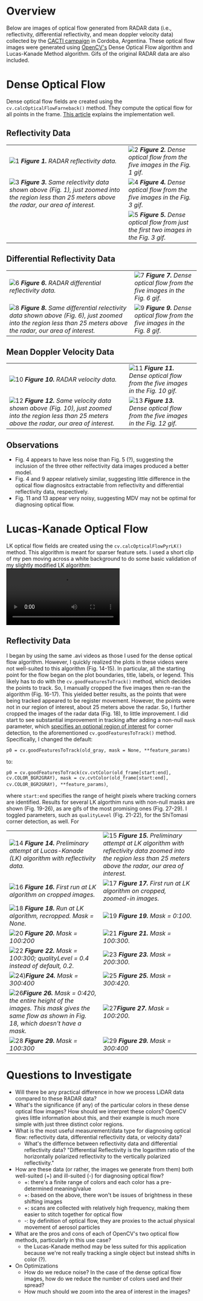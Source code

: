 # Overview
Below are images of optical flow generated from RADAR data (i.e., reflectivity, differential reflectivity, and mean doppler velocity data) collected by the [CACTI campaign](https://www.arm.gov/research/campaigns/amf2018cacti) in Cordoba, Argentina. These optical flow images were generated using [OpenCV's](https://docs.opencv.org/3.4/d4/dee/tutorial_optical_flow.html) Dense Optical Flow algorithm and Lucas-Kanade Method algorithm. Gifs of the original RADAR data are also included.

# Dense Optical Flow 
Dense optical flow fields are created using the `cv.calcOpticalFlowFarneback()` method. They compute the optical flow for all points in the frame. [This article](https://www.geeksforgeeks.org/python-opencv-dense-optical-flow/) explains the implementation well.

## Reflectivity Data

|  |  |
|---|---|
| ![1](https://github.com/waggle-sensor/summer2021/blob/main/Razin/Dense%20Optical%20Flow%20in%20OpenCV%20on%20Radar%20Data/ref_uncropped_animation.gif) ***Figure 1.** RADAR reflectivity data.* |  ![2](https://github.com/waggle-sensor/summer2021/blob/main/Razin/Dense%20Optical%20Flow%20in%20OpenCV%20on%20Radar%20Data/ref_uncropped_opticalhsv.png) ***Figure 2.** Dense optical flow from the five images in the Fig. 1 gif.* |
|![3](https://github.com/waggle-sensor/summer2021/blob/main/Razin/Dense%20Optical%20Flow%20in%20OpenCV%20on%20Radar%20Data/reflectivity_animation.gif) ***Figure 3.** Same relectivity data shown above (Fig. 1), just zoomed into the region less than 25 meters above the radar, our area of interest.* | ![4](https://github.com/waggle-sensor/summer2021/blob/main/Razin/Dense%20Optical%20Flow%20in%20OpenCV%20on%20Radar%20Data/ref_cropped_opticalhsv.png) ***Figure 4.** Dense optical flow from the five images in the Fig. 3 gif.* |
||![5](https://github.com/waggle-sensor/summer2021/blob/main/Razin/Dense%20Optical%20Flow%20in%20OpenCV%20on%20Radar%20Data/ref_cropped_two_opticalhsv.png) ***Figure 5.** Dense optical flow from just the first two images in the Fig. 3 gif.* |



## Differential Reflectivity Data

|  |  |
|---|---|
| ![6](https://github.com/waggle-sensor/summer2021/blob/main/Razin/Dense%20Optical%20Flow%20in%20OpenCV%20on%20Radar%20Data/diff_ref_uncropped_animation.gif) ***Figure 6.** RADAR differential reflectivity data.*| ![7](https://github.com/waggle-sensor/summer2021/blob/main/Razin/Dense%20Optical%20Flow%20in%20OpenCV%20on%20Radar%20Data/diff_ref_uncropped_output_opticalhsv.png) ***Figure 7.** Dense optical flow from the five images in the Fig. 6 gif.*|
|![8](https://github.com/waggle-sensor/summer2021/blob/main/Razin/Dense%20Optical%20Flow%20in%20OpenCV%20on%20Radar%20Data/diff_reflectivity_animation.gif) ***Figure 8.** Same differential relectivity data shown above (Fig. 6), just zoomed into the region less than 25 meters above the radar, our area of interest.*| ![9](https://github.com/waggle-sensor/summer2021/blob/main/Razin/Dense%20Optical%20Flow%20in%20OpenCV%20on%20Radar%20Data/diff_ref_cropped_output_opticalhsv.png) ***Figure 9.** Dense optical flow from the five images in the Fig. 8 gif.*|


## Mean Doppler Velocity Data

|  |  |
|---|---|
|![10](https://github.com/waggle-sensor/summer2021/blob/main/Razin/Dense%20Optical%20Flow%20in%20OpenCV%20on%20Radar%20Data/vel__uncropped_animation.gif) ***Figure 10.** RADAR velocity data.*| ![11](https://github.com/waggle-sensor/summer2021/blob/main/Razin/Dense%20Optical%20Flow%20in%20OpenCV%20on%20Radar%20Data/vel_uncropped_output_opticalhsv.png) ***Figure 11.** Dense optical flow from the five images in the Fig. 10 gif.*|
| ![12](https://github.com/waggle-sensor/summer2021/blob/main/Razin/Dense%20Optical%20Flow%20in%20OpenCV%20on%20Radar%20Data/vel_animation.gif) ***Figure 12.** Same velocity data shown above (Fig. 10), just zoomed into the region less than 25 meters above the radar, our area of interest.*| ![13](https://github.com/waggle-sensor/summer2021/blob/main/Razin/Dense%20Optical%20Flow%20in%20OpenCV%20on%20Radar%20Data/vel_cropped_output_opticalhsv.png) ***Figure 13.** Dense optical flow from the five images in the Fig. 12 gif.*|


## Observations
- Fig. 4 appears to have less noise than Fig. 5 (?), suggesting the inclusion of the three other relfectivity data images produced a better model.
- Fig. 4 and 9 appear relatively similar, suggesting little difference in the optical flow diagnositcs extractable from reflectivity and differential reflectivity data, respectively.
- Fig. 11 and 13 appear very noisy, suggesting MDV may not be optimal for diagnosing optical flow.


# Lucas-Kanade Optical Flow

LK optical flow fields are created using the `cv.calcOpticalFlowPyrLK()` method. This algorithm is meant for sparser feature sets.
I used a short clip of my pen moving across a white background to do some basic validation of my slightly modified LK algorithm:
![movie](https://github.com/waggle-sensor/summer2021/blob/main/Razin/Lucas-Kanade%20Optical%20Flow%20in%20OpenCV%20on%20Radar%20Data/LK%20algo%20validation%20trimmed.mov)



## Reflectivity Data
I began by using the same .avi videos as those I used for the dense optical flow algorithm. However, I quickly realized the plots in these videos were not well-suited to this algorithm (Fig. 14-15). In particular, all the starting point for the flow began on the plot boundaries, title, labels, or legend. This likely has to do with the `cv.goodFeaturesToTrack()` method, which decides the points to track. So, I manually cropped the five images then re-ran the algorithm (Fig. 16-17). This yielded better results, as the points that were being tracked appeared to be register movement. However, the points were not in our region of interest, about 25 meters above the radar. So, I further cropped the images of the radar data (Fig. 18), to little improvement. I did start to see substantial improvement in tracking after adding a non-null `mask` parameter, which [specifies an optional region of interest](https://docs.opencv.org/3.4/dd/d1a/group__imgproc__feature.html#ga1d6bb77486c8f92d79c8793ad995d541) for corner detection, to the aforementioned `cv.goodFeaturesToTrack()` method. Specifically, I changed the default:

`p0 = cv.goodFeaturesToTrack(old_gray, mask = None, **feature_params)` 

to:

`p0 = cv.goodFeaturesToTrack(cv.cvtColor(old_frame[start:end], cv.COLOR_BGR2GRAY), mask = cv.cvtColor(old_frame[start:end], cv.COLOR_BGR2GRAY), **feature_params)`,

where `start:end` specifies the range of height pixels where tracking corners are identified. Results for several LK algorthim runs with non-null masks are shown (Fig. 19-26), as are gifs of the most promising ones (Fig. 27-29). I toggled parameters, such as `qualityLevel` (Fig. 21-22), for the ShiTomasi corner detection, as well. For


 

|  |  |
|---|---|
|![14](https://github.com/waggle-sensor/summer2021/blob/main/Razin/Lucas-Kanade%20Optical%20Flow%20in%20OpenCV%20on%20Radar%20Data/LK_vel_cropped_output_opticalhsv_0b.png) ***Figure 14.** Preliminary attempt at Lucas-Kanade (LK) algorithm with reflectivity data.* | ![15](https://github.com/waggle-sensor/summer2021/blob/main/Razin/Lucas-Kanade%20Optical%20Flow%20in%20OpenCV%20on%20Radar%20Data/LK_vel_cropped_output_opticalhsv_0.png) ***Figure 15.** Preliminary attempt at LK algorithm with reflectivity data zoomed into the region less than 25 meters above the radar, our area of interest.*|
|![16](https://github.com/waggle-sensor/summer2021/blob/main/Razin/Lucas-Kanade%20Optical%20Flow%20in%20OpenCV%20on%20Radar%20Data/LK_vel_uncropped_cropped_output_opticalhsv_0.png) ***Figure 16.** First run at LK algorithm on cropped images.*|![17](https://github.com/waggle-sensor/summer2021/blob/main/Razin/Lucas-Kanade%20Optical%20Flow%20in%20OpenCV%20on%20Radar%20Data/LK_vel_cropped_output_opticalhsv.png) ***Figure 17.** First run at LK algorithm on cropped, zoomed-in images.*|
|![18](https://github.com/waggle-sensor/summer2021/blob/main/Razin/Lucas-Kanade%20Optical%20Flow%20in%20OpenCV%20on%20Radar%20Data/LK_vel_tripple_cropped_output_opticalhsv_2.png)  ***Figure 18.** Run at LK algorithm, recropped. Mask = None.* | ![19](https://github.com/waggle-sensor/summer2021/blob/main/Razin/Lucas-Kanade%20Optical%20Flow%20in%20OpenCV%20on%20Radar%20Data/LK_vel_tripple_cropped_output_opticalhsv_0_100.png) ***Figure 19.** Mask = 0:100.*|
|![20](https://github.com/waggle-sensor/summer2021/blob/main/Razin/Lucas-Kanade%20Optical%20Flow%20in%20OpenCV%20on%20Radar%20Data/LK_vel_tripple_cropped_output_opticalhsv_100_200.png) ***Figure 20.** Mask = 100:200*| ![21](https://github.com/waggle-sensor/summer2021/blob/main/Razin/Lucas-Kanade%20Optical%20Flow%20in%20OpenCV%20on%20Radar%20Data/LK_vel_tripple_cropped_output_opticalhsv_100_300.png) ***Figure 21.** Mask = 100:300.*|
|![22](https://github.com/waggle-sensor/summer2021/blob/main/Razin/Lucas-Kanade%20Optical%20Flow%20in%20OpenCV%20on%20Radar%20Data/LK_vel_tripple_cropped_output_opticalhsv_100_300_2.png) ***Figure 22.** Mask = 100:300; qualityLevel = 0.4 instead of default, 0.2.* |![23](https://github.com/waggle-sensor/summer2021/blob/main/Razin/Lucas-Kanade%20Optical%20Flow%20in%20OpenCV%20on%20Radar%20Data/LK_vel_tripple_cropped_output_opticalhsv_200_300.png) ***Figure 23.** Mask = 200:300.*|
|![24](https://github.com/waggle-sensor/summer2021/blob/main/Razin/Lucas-Kanade%20Optical%20Flow%20in%20OpenCV%20on%20Radar%20Data/LK_vel_tripple_cropped_output_opticalhsv_300_400.png))***Figure 24.** Mask = 300:400*| ![25](https://github.com/waggle-sensor/summer2021/blob/main/Razin/Lucas-Kanade%20Optical%20Flow%20in%20OpenCV%20on%20Radar%20Data/LK_vel_tripple_cropped_output_opticalhsv_300_420.png) ***Figure 25.** Mask = 300:420.*|
|![26](https://github.com/waggle-sensor/summer2021/blob/main/Razin/Lucas-Kanade%20Optical%20Flow%20in%20OpenCV%20on%20Radar%20Data/LK_vel_tripple_cropped_output_opticalhsv_0_420.png)***Figure 26.** Mask = 0:420, the entire height of the images. This mask gives the same flow as shown in Fig. 18, which doesn't have a mask.*|![27](https://github.com/waggle-sensor/summer2021/blob/main/Razin/Lucas-Kanade%20Optical%20Flow%20in%20OpenCV%20on%20Radar%20Data/LK_vel_tripple_cropped_100_200.gif)***Figure 27.** Mask = 100:200.*|
|![28](https://github.com/waggle-sensor/summer2021/blob/main/Razin/Lucas-Kanade%20Optical%20Flow%20in%20OpenCV%20on%20Radar%20Data/LK_vel_tripple_cropped_100_300.gif) ***Figure 29.** Mask = 100:300*|![29](https://github.com/waggle-sensor/summer2021/blob/main/Razin/Lucas-Kanade%20Optical%20Flow%20in%20OpenCV%20on%20Radar%20Data/LK_vel_tripple_cropped_300_400.gif) ***Figure 29.** Mask = 300:400*|



# Questions to Investigate
 - Will there be any practical difference in how we process LiDAR data compared to these RADAR data?
 - What's the significance (if any) of the particular colors in these dense optical flow images? How should we interpret these colors? OpenCV gives little information about this, and their example is much more simple with just three distinct color regions.
 - What is the most useful measurement/data type for diagnosing optical flow: reflectivity data, differential reflectivity data, or velocity data?
    - What's the differnce between reflectivity data and differential reflectivity data? "Differential Reflectivity is the logarithm ratio of the horizontally polarized reflectivity to the vertically polarized reflectivity."
 - How are these data (or rather, the images we generate from them) both well-suited (+) and ill-suited (-) for diagnosing optical flow?
    - +: there's a finite range of colors and each color has a pre-determined meaning/value
    - +: based on the above, there won't be issues of brightness in these shifting images 
    - +: scans are collected with relatively high frequency, making them easier to stitch together for optical flow
    - -: by definition of optical flow, they are proxies to the actual physical movement of aerosol particles
 - What are the pros and cons of each of OpenCV's two optical flow methods, particularly in this use case?
    - the Lucas-Kanade method may be less suited for this application because we're not really tracking a single object but instead shifts in color (?).
 - On Optimizations
    - How do we reduce noise? In the case of the dense optical flow images, how do we reduce the number of colors used and their spread?
    - How much should we zoom into the area of interest in the images?
